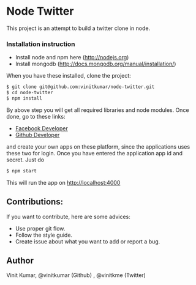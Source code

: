 # Node Twitter

This project is an attempt to build a twitter clone in node.

### Installation instruction

- Install node  and npm here (http://nodejs.org)
- Install mongodb (http://docs.mongodb.org/manual/installation/)

When you have these installed, clone the project:

```bash
$ git clone git@github.com:vinitkumar/node-twitter.git
$ cd node-twitter
$ npm install
```
By above step you will get all required libraries and node modules. 
Once done, go to these links:

- [Facebook Developer](http://developer.facebook.com)
- [Github Developer](https://github.com/settings/applications)

and create your own apps on these platform, since the applications uses these two for login.
Once you have entered the application app id and secret. Just do 

```bash
$ npm start
```
This will run the app on [http://localhost:4000](http://localhost:3000)

## Contributions:

If you want to contribute, here are some advices:
- Use proper git flow.
- Follow the style guide.
- Create issue about what you want to add or report a bug.

## Author

Vinit Kumar, @vinitkumar (Github) , @vinitkme (Twitter)
